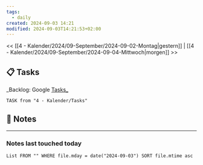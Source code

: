 ```yaml
---
tags:
  - daily
created: 2024-09-03 14:21
modified: 2024-09-03T14:21:53+02:00
---
```

<< [[4 - Kalender/2024/09-September/2024-09-02-Montag|gestern]]  | [[4 - Kalender/2024/09-September/2024-09-04-Mittwoch|morgen]] >>
## 📋 Tasks
_Backlog: Google [Tasks_](https://calendar.google.com/calendar/u/0/r/tasks)

```dataview
TASK from "4 - Kalender/Tasks"
```

## 📝 Notes


---
### Notes last touched today
```dataview
List FROM "" WHERE file.mday = date("2024-09-03") SORT file.mtime asc
```